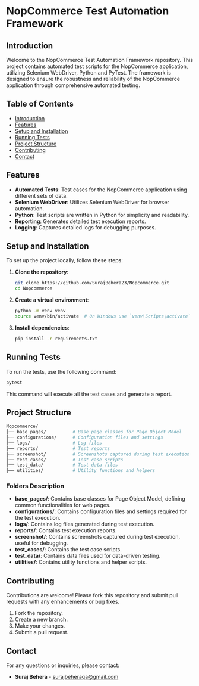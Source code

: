 # NopCommerce Test Automation Framework

## Introduction

Welcome to the NopCommerce Test Automation Framework repository. This project contains automated test scripts for the NopCommerce application, utilizing Selenium WebDriver, Python and PyTest. The framework is designed to ensure the robustness and reliability of the NopCommerce application through comprehensive automated testing.

## Table of Contents

- [Introduction](#introduction)
- [Features](#features)
- [Setup and Installation](#setup-and-installation)
- [Running Tests](#running-tests)
- [Project Structure](#project-structure)
- [Contributing](#contributing)
- [Contact](#contact)

## Features

- **Automated Tests**: Test cases for the NopCommerce application using different sets of data.
- **Selenium WebDriver**: Utilizes Selenium WebDriver for browser automation.
- **Python**: Test scripts are written in Python for simplicity and readability.
- **Reporting**: Generates detailed test execution reports.
- **Logging**: Captures detailed logs for debugging purposes.

## Setup and Installation

To set up the project locally, follow these steps:

1. **Clone the repository**:
   ```sh
   git clone https://github.com/SurajBehera23/Nopcommerce.git
   cd Nopcommerce
   ```

2. **Create a virtual environment**:
   ```sh
   python -m venv venv
   source venv/bin/activate  # On Windows use `venv\Scripts\activate`
   ```

3. **Install dependencies**:
   ```sh
   pip install -r requirements.txt
   ```

## Running Tests

To run the tests, use the following command:

```sh
pytest
```

This command will execute all the test cases and generate a report.

## Project Structure

```sh
Nopcommerce/
├── base_pages/          # Base page classes for Page Object Model
├── configurations/      # Configuration files and settings
├── logs/                # Log files
├── reports/             # Test reports
├── screenshot/          # Screenshots captured during test execution
├── test_cases/          # Test case scripts
├── test_data/           # Test data files
├── utilities/           # Utility functions and helpers
```

### Folders Description

- **base_pages/**: Contains base classes for Page Object Model, defining common functionalities for web pages.
- **configurations/**: Contains configuration files and settings required for the test execution.
- **logs/**: Contains log files generated during test execution.
- **reports/**: Contains test execution reports.
- **screenshot/**: Contains screenshots captured during test execution, useful for debugging.
- **test_cases/**: Contains the test case scripts.
- **test_data/**: Contains data files used for data-driven testing.
- **utilities/**: Contains utility functions and helper scripts.

## Contributing

Contributions are welcome! Please fork this repository and submit pull requests with any enhancements or bug fixes. 

1. Fork the repository.
2. Create a new branch.
3. Make your changes.
4. Submit a pull request.

## Contact

For any questions or inquiries, please contact:
- **Suraj Behera** - surajbeheraqa@gmail.com
